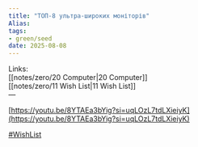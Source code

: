 ```yaml
---
title: "ТОП-8 ультра-широких моніторів"
Alias: 
tags:
- green/seed
date: 2025-08-08
---
```

Links:  
[[notes/zero/20 Computer|20 Computer]]  
[[notes/zero/11 Wish List|11 Wish List]]  
—

[https://youtu.be/8YTAEa3bYig?si=uqLOzL7tdLXieiyK](https://youtu.be/8YTAEa3bYig?si=uqLOzL7tdLXieiyK)

[#WishList](https://keep.google.com/#label/wishlist) 
